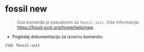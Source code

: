 # fossil new

> Ova komanda je pseudonim za `fossil-init`.
> Više informacija: <https://fossil-scm.org/home/help/new>.

- Pogledaj dokumentaciju za izvornu komandu:

`tldr fossil-init`
